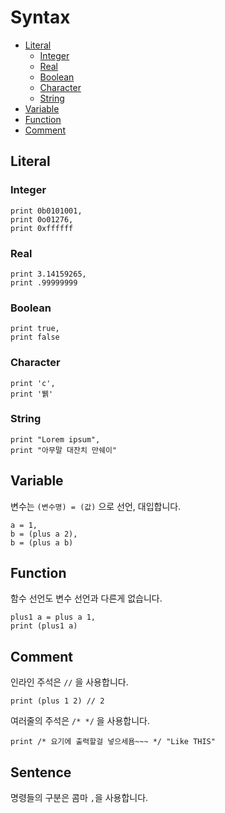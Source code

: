 # Syntax
- [Literal](#literal)
    - [Integer](#integer)
    - [Real](#real)
    - [Boolean](#boolean)
    - [Character](#character)
    - [String](#string)
- [Variable](#variable)
- [Function](#function)
- [Comment](#comment)
## Literal
### Integer
```
print 0b0101001,
print 0o01276,
print 0xffffff
```
### Real
```
print 3.14159265,
print .99999999
```
### Boolean
```
print true,
print false
```
### Character
```
print 'c',
print '뷁'
```
### String
```
print "Lorem ipsum",
print "아무말 대잔치 만쉐이"
```
## Variable
변수는 `(변수명) = (값)` 으로 선언, 대입합니다.
```
a = 1,
b = (plus a 2),
b = (plus a b)
```
## Function
함수 선언도 변수 선언과 다른게 없습니다.
```
plus1 a = plus a 1,
print (plus1 a)
```
## Comment
인라인 주석은 `//` 을 사용합니다.
```
print (plus 1 2) // 2
```
여러줄의 주석은 `/* */` 을 사용합니다.
```
print /* 요기에 출력할걸 넣으세욤~~~ */ "Like THIS"
```
## Sentence
명령들의 구분은 콤마 `,`을 사용합니다.
